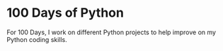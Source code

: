 # 100 Days of Python

For 100 Days, I work on different Python projects to help improve on my Python coding skills. 
